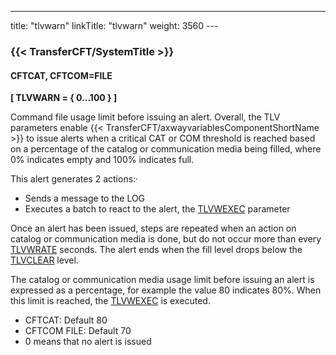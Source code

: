 ---
title: "tlvwarn"
linkTitle: "tlvwarn"
weight: 3560
---<span id="tlvwarn"></span>

### {{< TransferCFT/SystemTitle  >}}

#### CFTCAT, CFTCOM=FILE

****[ TLVWARN = { 0...100 }
]****

Command file usage limit before issuing an alert. Overall, the TLV parameters enable {{< TransferCFT/axwayvariablesComponentShortName  >}} to
issue alerts when a critical CAT or COM threshold is reached based on a percentage of the catalog or communication media being filled, where 0% indicates empty and 100% indicates full.

This
alert generates 2 actions:·

- Sends a message
    to the LOG
- Executes
    a batch to react to the alert, the [TLVWEXEC](../tlvcexec)
    parameter

Once an alert has been issued, steps are
repeated when an action on catalog or communication media is done, but
do not occur more than every [TLVWRATE](../tlvwrate)
seconds. The alert ends when the fill level drops below the [TLVCLEAR](../tlvclear) level.

The catalog or communication media usage limit before issuing an alert is expressed as a percentage, for example the value 80 indicates 80%.
When this limit is reached, the [TLVWEXEC](../tlvwexec)
is executed.

- CFTCAT: Default 80
- CFTCOM FILE: Default 70
- 0 means that no
    alert is issued

<!-- -->
